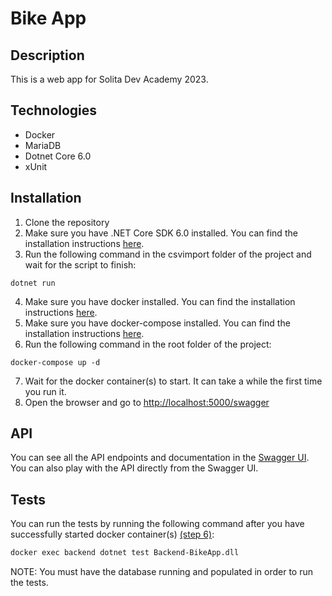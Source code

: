 # Bike App
## Description
This is a web app for Solita Dev Academy 2023.

## Technologies
* Docker
* MariaDB
* Dotnet Core 6.0
* xUnit

## Installation
  1. Clone the repository
  2. Make sure you have .NET Core SDK 6.0 installed. You can find the installation instructions [here](https://dotnet.microsoft.com/en-us/download/dotnet/6.0).
  3. Run the following command in the csvimport folder of the project and wait for the script to finish:
  
    dotnet run
    
  4. Make sure you have docker installed. You can find the installation instructions [here](https://docs.docker.com/get-docker/).
  5. Make sure you have docker-compose installed. You can find the installation instructions [here](https://docs.docker.com/compose/install/).
  6. Run the following command in the root folder of the project:
  
    docker-compose up -d
    
  7. Wait for the docker container(s) to start. It can take a while the first time you run it.
  8. Open the browser and go to [http://localhost:5000/swagger](http://localhost:5000/swagger)

## API 
  You can see all the API endpoints and documentation in the [Swagger UI](http://localhost:5000/swagger/index.html). You can also play with the API directly from the Swagger UI.


## Tests
  You can run the tests by running the following command after you have successfully started docker container(s) [(step 6)](#installation):
  ```bash
  docker exec backend dotnet test Backend-BikeApp.dll
  ```
  NOTE: You must have the database running and populated in order to run the tests.
